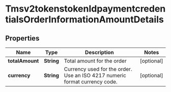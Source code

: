 
# Tmsv2tokenstokenIdpaymentcredentialsOrderInformationAmountDetails

## Properties
Name | Type | Description | Notes
------------ | ------------- | ------------- | -------------
**totalAmount** | **String** | Total amount for the order |  [optional]
**currency** | **String** | Currency used for the order. Use an ISO 4217 numeric format currency code.  |  [optional]



